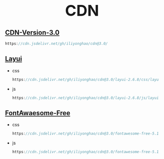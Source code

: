 # <div style="text-align: center;font-size: 50px">CDN</div>
##  <a href="https://cdn.jsdelivr.net/gh/iliyonghao/cdn@3.0/" >CDN-Version-3.0</a>

```java
https://cdn.jsdelivr.net/gh/iliyonghao/cdn@3.0/
```

## <a href="https://cdn.jsdelivr.net/gh/iliyonghao/cdn@3.0/layui-2.6.8">Layui</a>

- css

  ```java
  https://cdn.jsdelivr.net/gh/iliyonghao/cdn@3.0/layui-2.6.8/css/layui.css
  ```

- js

  ```java
  https://cdn.jsdelivr.net/gh/iliyonghao/cdn@3.0/layui-2.6.8/js/layui.js
  ```

## <a href="https://cdn.jsdelivr.net/gh/iliyonghao/cdn@3.0/fontawesome-free-5.15.4-web">FontAwaesome-Free</a>

- css

  ```java
  https://cdn.jsdelivr.net/gh/iliyonghao/cdn@3.0/fontawesome-free-5.15.4-web/css/all.min.css
  ```

  

- js

  ```java
  https://cdn.jsdelivr.net/gh/iliyonghao/cdn@3.0/fontawesome-free-5.15.4-web/js/all.min.js
  ```

  

